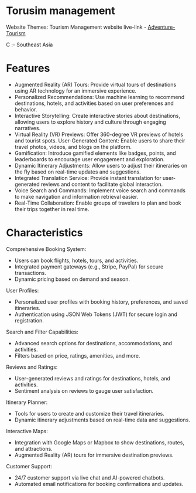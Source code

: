# Torusim management
Website Themes: Tourism Management website
 live-link - <a href="https://assignment-10-4f92e.web.app/" target="blank">Adventure-Tourism</a> </p>
C :- Southeast Asia


# Features
- Augmented Reality (AR) Tours: Provide virtual tours of destinations using AR technology for an immersive experience.
- Personalized Recommendations: Use machine learning to recommend destinations, hotels, and activities based on user preferences and behavior.
- Interactive Storytelling: Create interactive stories about destinations, allowing users to explore history and culture through engaging narratives.
- Virtual Reality (VR) Previews: Offer 360-degree VR previews of hotels and tourist spots.
User-Generated Content: Enable users to share their travel photos, videos, and blogs on the platform.
- Gamification: Introduce gamified elements like badges, points, and leaderboards to encourage user engagement and exploration.
- Dynamic Itinerary Adjustments: Allow users to adjust their itineraries on the fly based on real-time updates and suggestions.
- Integrated Translation Service: Provide instant translation for user-generated reviews and content to facilitate global interaction.
- Voice Search and Commands: Implement voice search and commands to make navigation and information retrieval easier.
- Real-Time Collaboration: Enable groups of travelers to plan and book their trips together in real time.


# Characteristics

Comprehensive Booking System:

-  Users can book flights, hotels, tours, and activities.
-  Integrated payment gateways (e.g., Stripe, PayPal) for secure transactions.
-  Dynamic pricing based on demand and season.

User Profiles:

-  Personalized user profiles with booking history, preferences, and saved itineraries.
-  Authentication using JSON Web Tokens (JWT) for secure login and registration.

Search and Filter Capabilities:

-  Advanced search options for destinations, accommodations, and activities.
-  Filters based on price, ratings, amenities, and more.

Reviews and Ratings:

-  User-generated reviews and ratings for destinations, hotels, and activities.
-  Sentiment analysis on reviews to gauge user satisfaction.

Itinerary Planner:

-  Tools for users to create and customize their travel itineraries.
-  Dynamic itinerary adjustments based on real-time data and suggestions.

Interactive Maps:

-  Integration with Google Maps or Mapbox to show destinations, routes, and attractions.
-  Augmented Reality (AR) tours for immersive destination previews.

Customer Support:

-  24/7 customer support via live chat and AI-powered chatbots.
-  Automated email notifications for booking confirmations and updates.

<!-- # Features

- authentication base web site
- login with github and google
- private route and protected route
- mongoDb database 
- No fake data contain -->

<!-- # characteristics
- you cant enter private route without login
- strong password so give security
- includes Crud operation 
- details every tourist card
- show spacefic country spot data -->

<!-- # package to need
   - "firebase": "^10.11.0",
   - "react": "^18.2.0",
   - "react-awesome-reveal": "^4.2.8",
   - "react-dom": "^18.2.0",
   - "react-hot-toast": "^2.4.1",
   - "react-icons": "^5.1.0",
   - "react-router": "^6.23.0",
   - "react-router-dom": "^6.23.0",
   - "react-simple-typewriter": "^5.0.1",
   - "react-toast": "^1.0.3",
   - "react-toastify": "^10.0.5",
   - "react-tooltip": "^5.26.3",
   - "sweetalert": "^2.1.2",
   - "sweetalert2": "^11.10.8",
   - "swiper": "^11.1.1" -->
